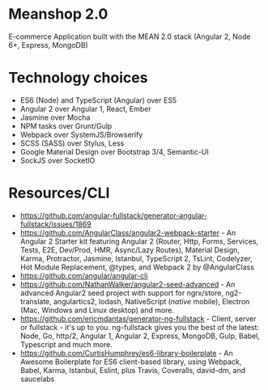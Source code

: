 # Meanshop 2.0

E-commerce Application built with the MEAN 2.0 stack (Angular 2, Node 6+, Express, MongoDB)

# Technology choices

  - ES6 (Node) and TypeScript (Angular) over ES5
  - Angular 2 over Angular 1, React, Ember
  - Jasmine over Mocha
  - NPM tasks over Grunt/Gulp
  - Webpack over SystemJS/Browserify
  - SCSS (SASS) over Stylus, Less
  - Google Material Design over Bootstrap 3/4, Semantic-UI
  - SockJS over SocketIO


# Resources/CLI

  - https://github.com/angular-fullstack/generator-angular-fullstack/issues/1869
  - https://github.com/AngularClass/angular2-webpack-starter - An Angular 2 Starter kit featuring Angular 2 (Router, Http, Forms, Services, Tests, E2E, Dev/Prod, HMR, Async/Lazy Routes), Material Design, Karma, Protractor, Jasmine, Istanbul, TypeScript 2, TsLint, Codelyzer, Hot Module Replacement, @types, and Webpack 2 by @AngularClass
  - https://github.com/angular/angular-cli
  - https://github.com/NathanWalker/angular2-seed-advanced - An advanced Angular2 seed project with support for ngrx/store, ng2-translate, angulartics2, lodash, NativeScript (*native* mobile), Electron (Mac, Windows and Linux desktop) and more.
  - https://github.com/ericmdantas/generator-ng-fullstack - Client, server or fullstack - it's up to you. ng-fullstack gives you the best of the latest: Node, Go, http/2, Angular 1, Angular 2, Express, MongoDB, Gulp, Babel, Typescript and much more.
  - https://github.com/CurtisHumphrey/es6-library-boilerplate - An Awesome Boilerplate for ES6 client-based library, using Webpack, Babel, Karma, Istanbul, Eslint, plus Travis, Coveralls, david-dm, and saucelabs
